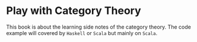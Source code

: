 # Play with Category Theory

This book is about the learning side notes of the category theory. The code example will covered by `Haskell` or `Scala` but mainly on `Scala`.
